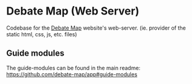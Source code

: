 # Debate Map (Web Server)

Codebase for the [Debate Map](https://debatemap.app) website's web-server. (ie. provider of the static html, css, js, etc. files)

## Guide modules

The guide-modules can be found in the main readme: https://github.com/debate-map/app#guide-modules